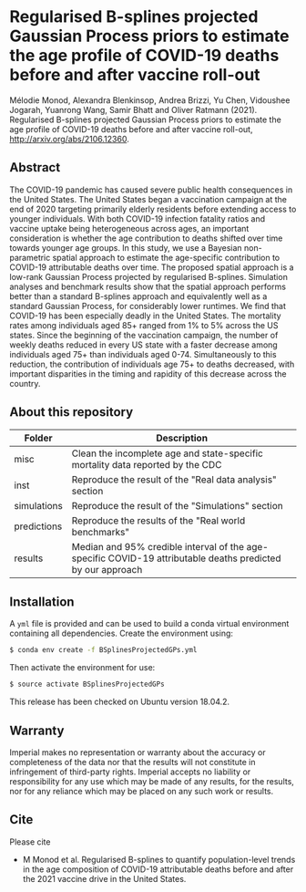 # Regularised B-splines projected Gaussian Process priors to estimate the age profile of COVID-19 deaths before and after vaccine roll-out

Mélodie Monod, Alexandra Blenkinsop, Andrea Brizzi, Yu Chen, Vidoushee Jogarah, Yuanrong Wang, Samir Bhatt and Oliver Ratmann (2021). Regularised B-splines projected Gaussian Process priors to estimate the age profile of COVID-19 deaths before and after vaccine roll-out, http://arxiv.org/abs/2106.12360.

## Abstract
The COVID-19 pandemic has caused severe public health consequences in the United States. The United States began a vaccination campaign at the end of 2020 targeting primarily elderly residents before extending access to younger individuals. With both COVID-19 infection fatality ratios and vaccine uptake being heterogeneous across ages, an important consideration is whether the age contribution to deaths shifted over time towards younger age groups. In this study, we use a Bayesian non-parametric spatial approach to estimate the age-specific contribution to COVID-19 attributable deaths over time. The proposed spatial approach is a low-rank Gaussian Process projected by regularised B-splines. Simulation analyses and benchmark results show that the spatial approach performs better than a standard B-splines approach and equivalently well as a standard Gaussian Process, for considerably lower runtimes. We find that COVID-19 has been especially deadly in the United States. The mortality rates among individuals aged 85+ ranged from 1\% to 5\% across the US states. Since the beginning of the vaccination campaign, the number of weekly deaths reduced in every US state with a faster decrease among individuals aged 75+ than individuals aged 0-74. Simultaneously to this reduction, the contribution of individuals age 75+ to deaths decreased, with important disparities in the timing and rapidity of this decrease across the country.

## About this repository
| Folder    | Description |
|-----------|------------------------------------------------------|
| misc   | Clean the incomplete age and state-specific mortality data reported by the CDC |
| inst | Reproduce the result of the "Real data analysis" section  |
| simulations      | Reproduce the result of the "Simulations" section |
| predictions | Reproduce the results of the "Real world benchmarks" |
| results | Median and 95\% credible interval of the age-specific COVID-19 attributable deaths predicted by our approach |



## Installation 
A ```yml``` file is provided and can be used to build a conda virtual environment containing all dependencies. Create the environment using:
```bash
$ conda env create -f BSplinesProjectedGPs.yml
```
Then activate the environment for use:
```bash
$ source activate BSplinesProjectedGPs
```

This release has been checked on Ubuntu version 18.04.2.

## Warranty

Imperial makes no representation or warranty about the accuracy or completeness of the data nor that the results will not constitute in infringement of third-party rights. Imperial accepts no liability or responsibility for any use which may be made of any results, for the results, nor for any reliance which may be placed on any such work or results.


## Cite

Please cite 
* M Monod et al. Regularised B-splines to quantify population-level trends in the age composition of COVID-19 attributable deaths before and after the 2021 vaccine drive in the United States.
